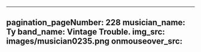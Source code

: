 ------
pagination_pageNumber: 228
musician_name: Ty
band_name: Vintage Trouble.
img_src: images/musician0235.png
onmouseover_src: 
------